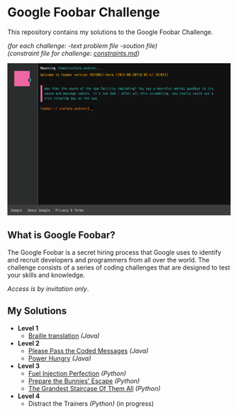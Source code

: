 # Google Foobar Challenge

This repository contains my solutions to the Google Foobar Challenge. 

*(for each challenge: -text problem file -soution file)*  
*(constraint file for challenge: [constraints.md](constraints.md))*

<a href="https://foobar.withgoogle.com/" target="_blank" rel="noopener noreferrer"><img src="foobar.png" width="600px"/><a/>

## What is Google Foobar?
The Google Foobar is a secret hiring process that Google uses to identify and recruit developers and programmers from all over the world. The challenge consists of a series of coding challenges that are designed to test your skills and knowledge.

*Access is by invitation only*.

## My Solutions
- **Level 1**
  - [Braille translation](level1/braille_translation) *(Java)*
- **Level 2**
  - [Please Pass the Coded Messages](level2/please_pass_the_coded_messages) *(Java)*
  - [Power Hungry](level2/power_hungry) *(Java)*
- **Level 3**
  - [Fuel Injection Perfection](level3/fuel_injection_perfection) *(Python)*
  - [Prepare the Bunnies' Escape](level3/prepare_the_bunnies_escape) *(Python)*
  - [The Grandest Staircase Of Them All](level3/the_grandest_staircase_of_them_all) *(Python)*
- **Level 4**
  - Distract the Trainers *(Python)* (in progress)
